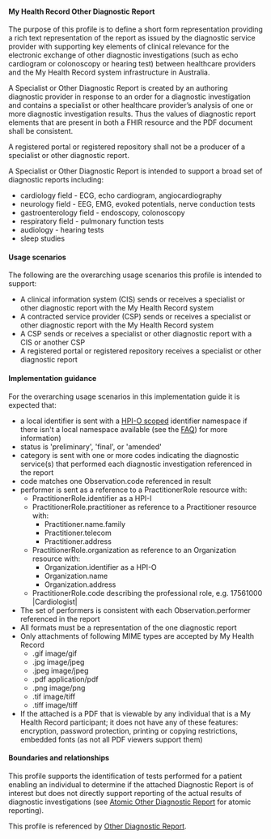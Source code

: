 #### My Health Record Other Diagnostic Report
The purpose of this profile is to define a short form representation providing a rich text representation of the report as issued by the diagnostic service provider with supporting key elements of clinical relevance for the electronic exchange of other diagnostic investigations (such as echo cardiogram or colonoscopy or hearing test) between healthcare providers and the My Health Record system infrastructure in Australia.

A Specialist or Other Diagnostic Report is created by an authoring diagnostic provider in response to an order for a diagnostic investigation and contains a specialist or other healthcare provider’s analysis of one or more diagnostic investigation results. Thus the values of diagnostic report elements that are present in both a FHIR resource and the PDF document shall be consistent.

A registered portal or registered repository shall not be a producer of a specialist or other diagnostic report.

A Specialist or Other Diagnostic Report is intended to support a broad set of diagnostic reports including:
* cardiology field - ECG, echo cardiogram, angiocardiography
* neurology field - EEG, EMG, evoked potentials, nerve conduction tests
* gastroenterology field - endoscopy, colonoscopy
* respiratory field - pulmonary function tests
* audiology - hearing tests
* sleep studies

#### Usage scenarios
The following are the overarching usage scenarios this profile is intended to support:
* A clinical information system (CIS) sends or receives a specialist or other diagnostic report with the My Health Record system
* A contracted service provider (CSP) sends or receives a specialist or other diagnostic report with the My Health Record system
* A CSP sends or receives a specialist or other diagnostic report with a CIS or another CSP
* A registered portal or registered repository receives a specialist or other diagnostic report

#### Implementation guidance
For the overarching usage scenarios in this implementation guide it is expected that:
<ul>
<li>a local identifier is sent with a <a href="http://ns.electronichealth.net.au/id/hpio-scoped/report/1.0/index.html">HPI-O scoped</a> identifier namespace if there isn't a local namespace available (see the <a href="https://github.com/AuDigitalHealth/ci-fhir-r4/wiki/Frequently-Asked-Questions">FAQ</a>) for more information)</li>
<li>status is 'preliminary', 'final', or 'amended'</li>
<li>category is sent with one or more codes indicating the diagnostic service(s) that performed each diagnostic investigation referenced in the report</li>
<li>code matches one Observation.code referenced in result</li>
<li>performer is sent as a reference to a PractitionerRole resource with:
    <ul>
        <li>PractitionerRole.identifier as a HPI-I</li>
        <li>PractitionerRole.practitioner as reference to a Practitioner resource with:
        <ul>
            <li>Practitioner.name.family</li>
            <li>Practitioner.telecom</li>   
            <li>Practitioner.address</li>   
        </ul></li>
        <li>PractitionerRole.organization as reference to an Organization resource with:
        <ul>
            <li>Organization.identifier as a HPI-O</li>
            <li>Organization.name</li>
            <li>Organization.address</li> 
         </ul></li>
        <li>PractitionerRole.code describing the professional role, e.g. 17561000 |Cardiologist|</li>
    </ul></li>
<li>The set of performers is consistent with each Observation.performer referenced in the report</li>
<li>All formats must be a representation of the one diagnostic report</li>
<li>Only attachments of following MIME types are accepted by My Health Record
<ul>
<li>.gif image/gif</li>
<li>.jpg image/jpeg</li>
<li>.jpeg image/jpeg</li>
<li>.pdf application/pdf</li>
<li>.png image/png</li>
<li>.tif image/tiff</li>
<li>.tiff image/tiff</li>
</ul>
</li>
<li>If the attached is a PDF that is viewable by any individual that is a My Health Record participant; it does not have any of these features: encryption, password protection, printing or copying restrictions, embedded fonts (as not all PDF viewers support them)</li>
</ul>

#### Boundaries and relationships
This profile supports the identification of tests performed for a patient enabling an individual to determine if the attached Diagnostic Report is of interest but does not directly support reporting of the actual results of diagnostic investigations (see [Atomic Other Diagnostic Report](StructureDefinition-diagnosticreport-otherdiag-atomic-1.html) for atomic reporting).

This profile is referenced by [Other Diagnostic Report](StructureDefinition-composition-otherdiagreport-1.html).